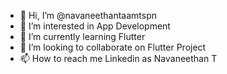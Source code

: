 - 👋 Hi, I’m @navaneethantaamtspn
- 👀 I’m interested in App Development
- 🌱 I’m currently learning Flutter 
- 💞️ I’m looking to collaborate on Flutter Project
- 📫 How to reach me Linkedin as Navaneethan T

<!---
navaneethantaamtspn/navaneethantaamtspn is a ✨ special ✨ repository because its `README.md` (this file) appears on your GitHub profile.
You can click the Preview link to take a look at your changes.
--->
